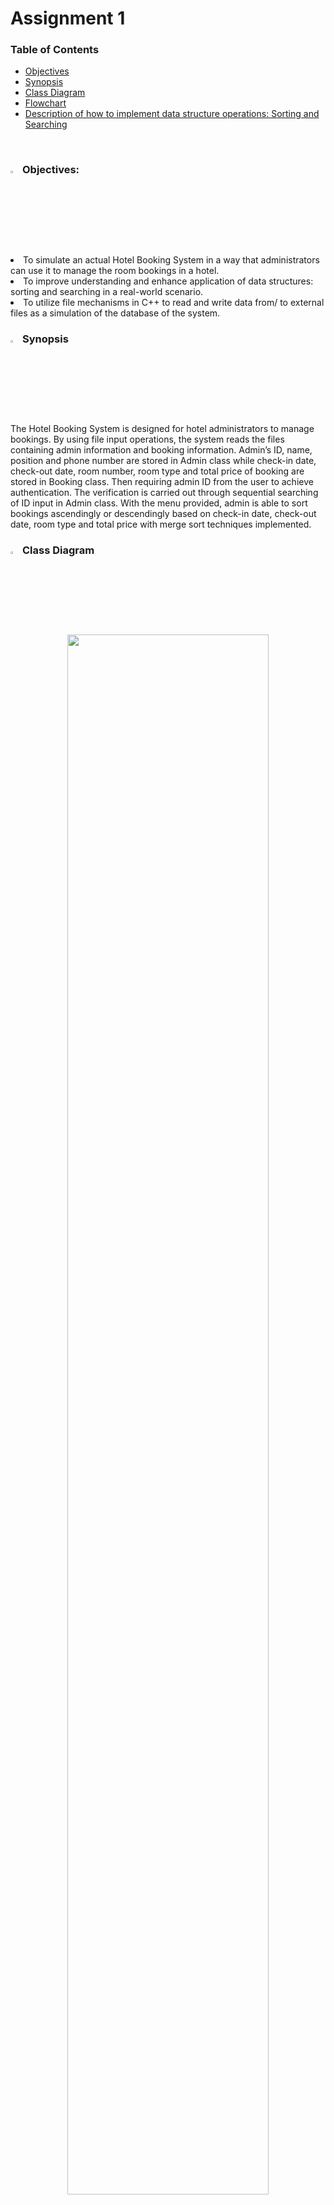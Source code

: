 # Assignment 1

### Table of Contents
- [Objectives](#-objectives)
- [Synopsis](#-synopsis)
- [Class Diagram](#-class-diagram)
- [Flowchart](#-flowchart)
- [Description of how to implement data structure operations: Sorting and Searching](#-description-of-how-to-implement-data-structure-operations-sorting-and-searching)

<br>


### <img src="https://github.com/jjn7702/SECJ2013-DSA/assets/128120717/bc7e2df3-d20d-457c-b9fb-e0574b6a740e" width="3%" height="3%"> Objectives:
<li>To simulate an actual Hotel Booking System in a way that administrators can use it to manage the room bookings in a hotel.</li>
<li>To improve understanding and enhance application of data structures: sorting and searching in a real-world scenario.</li>
<li>To utilize file mechanisms in C++ to read and write data from/ to external files as a simulation of the database of the system.</li>

### <img src="https://github.com/jjn7702/SECJ2013-DSA/assets/128120717/ac62ef65-848d-41a6-97c2-1ff40be8ecd3" width="3%" height="3%"> Synopsis
The Hotel Booking System is designed for hotel administrators to manage bookings. By using file input operations, the system reads the files containing admin information and booking information. Admin’s ID, name, position and phone number are stored in Admin class while check-in date, check-out date, room number, room type and total price of booking are stored in Booking class. Then requiring admin ID from the user to achieve authentication. The verification is carried out through sequential searching of ID input in Admin class. With the menu provided, admin is able to sort bookings ascendingly or descendingly based on check-in date, check-out date, room type and total price with  merge sort techniques implemented.

### <img src="https://github.com/jjn7702/SECJ2013-DSA/assets/128120717/b7b1299f-ead1-4e66-ad2e-95b901f4f03c" width="3%" height="3%"> Class Diagram
<p align="center">
<img src="https://github.com/jjn7702/SECJ2013-DSA/assets/128159572/c058aa3c-edbb-4ac7-abcf-e4e15ad63970" width="80%"><br>
Figure 1: Class Diagram of Hotel Booking System
</p>

### <img src="https://github.com/jjn7702/SECJ2013-DSA/assets/128120717/8b3596b0-7214-4cc8-b868-9ab2a0314386" width="3%" height="3%"> Flowchart
<p align="center">
  <img src="https://github.com/jjn7702/SECJ2013-DSA/assets/128120717/3751215f-0055-451b-abe3-d813a1558362" width="70%" height="70%"><br>
  Figure 2: Flowchart of Main Function
  <br><br><br>
  <img src="https://github.com/jjn7702/SECJ2013-DSA/assets/128119778/6c372a7e-16b3-4fdb-8f70-0e95c9455134" width="30%" height="30%"><br>
  Figure 3: Flowchart of SequenceSearch Function
  <br><br><br>
  <img src="https://github.com/jjn7702/SECJ2013-DSA/assets/128120717/3b7da027-72df-49f0-9a8a-ed5e9260202a" width="30%" height="30%"><br>
  Figure 4: Flowchart of adminMenu Function
  <br><br><br>
  <img src="https://github.com/jjn7702/SECJ2013-DSA/assets/128120717/0c1a3187-00d0-4620-a4ea-f61ce19b9dc5" width="70%" height="70%"><br>
  Figure 5: Flowchart of bookingMenu Function
  <br><br><br>
  <img src="https://github.com/jjn7702/SECJ2013-DSA/assets/128119778/e0b8b0e0-3925-42fe-95fd-f5bad720ddbc" width="40%" height="40%"><br>
  Figure 6: Flowchart of readBookingData Function
  <br><br><br>
  <img src="https://github.com/jjn7702/SECJ2013-DSA/assets/128120717/8fad63ef-2fe0-42cc-afce-d9790634dae2" width="30%" height="30%"><br>
  Figure 7: Flowchart of mergeSort Function
  <br><br><br>
  <img src="https://github.com/jjn7702/SECJ2013-DSA/assets/128120717/1774b9d3-3284-4cbe-8687-4a11133ec081" width="70%" height="70%"><br>
  Figure 8: Flowchart of merge Function
  <br><br><br>
  <img src="https://github.com/jjn7702/SECJ2013-DSA/assets/128120717/a13ec04c-8d31-4108-90b0-5e898a19f602" width="40%" height="40%"><br>
  Figure 9: Flowchart of dispItems Function
  <br><br><br>
  <img src="https://github.com/jjn7702/SECJ2013-DSA/assets/128120717/aee4657a-2aa4-4d8e-a3f8-1b593cbe464e" width="30%" height="30%"><br>
  Figure 10: Flowchart of mergeSortDsc Function
  <br><br><br>
  <img src="https://github.com/jjn7702/SECJ2013-DSA/assets/128120717/b3db9b85-0a5b-49d7-a162-efa99e4db789" width="70%" height="70%"><br>
  Figure 11: Flowchart of mergeDsc Function
  <br><br><br>
</p>




### <img src="https://github.com/jjn7702/SECJ2013-DSA/assets/128120717/fabaacbe-18c1-4f64-a3a5-e1b40e910e71" width="4%" height="4%"> Description of how to implement data structure operations: Sorting and Searching
##### 1. Sorting

In the Hotel Booking System, we have implemented Advanced Sort - Merge Sort which is using the Divide and Conquer Sorting Strategy in the mergeSort(), mergeSortDsc(), merge() and mergeDsc() functions. This data structure operation works by dividing an array into halves, sort each half and merge the sorted halves into one sorted array. 

As an example, in our system, the mergeSort() function is used to divide the array received in parameter into halves by the second and third arguments indicating first and last of the array in terms of index number. This function is recursively called to divide the array received in parameter into pieces until each piece contains only one item. The small pieces are then merged into larger sorted pieces until one sorted array is achieved by calling the merge() function. For the merge() function, it compares an item into one half of the array with an item in the other half of the array and moves the smaller item into a temporary array while the remaining items are moved to the temporary array. At the end of the function, the temporary array is copied back into the original array. We also implement the mergeDsc() functions to sort the array in an descending order by modifying the algorithm, for instance, in merge() function, the condition r[first1] < r[first2] is changed to r[first1] >= r[first2] when implementing mergeDsc() function. These functions are used to sort the Room Type, Room Price (Low to High), Room Price (High to Low), Latest Check-In Date and Earliest Check-In Date of the customers. Function template technique in C++ is also implemented when declaring the sorting functions in order to be flexible to work with different data types.

We have chosen the sorting algorithm - Merge Sort out of five sorting algorithms we have learned after the consideration of the growth rates of time required by the Merge Sort has the Big O Notation of O(n log n) which is significantly faster than O(n²).

<br>

##### 2. Searching

In the Hotel Booking System, we have implemented Searching Technique - Sequential search in SequenceSearch() function. This data structure operation works by examining each element in the array sequentially and compares its value with the search key. 

As an example, in our system, the SequenceSearch() will receive a search key which is the adminID entered by the admin, an array to be searched which is the admin information read from the admin file (database) and the size of the array in its parameter list as arguments. The variable index is set to -1 initially to indicate the record is not found. When comparing the adminID with the array which is accessing getadminID() function, if the adminID matches with any adminID from the database, the index is assigned the current array index and eventually returns the index. After returning to the main function, the result of SequenceSearch() is checked as if the value is equal to -1 (not found) or ! = -1 (found). This function acts as a verification and authentication for the admin identity.

We have chosen the Searching Technique - Sequential search as it is a basic function that is suitable to be implemented in a small size of list in which after considering the number of administrators in a hotel will not be a large population.

